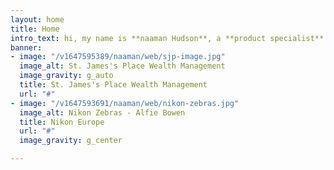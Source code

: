 ```yaml
---
layout: home
title: Home
intro_text: hi, my name is **naaman Hudson**, a **product specialist** based in Manchester.
banner:
- image: "/v1647595389/naaman/web/sjp-image.jpg"
  image_alt: St. James's Place Wealth Management
  image_gravity: g_auto
  title: St. James's Place Wealth Management
  url: "#"
- image: "/v1647593691/naaman/web/nikon-zebras.jpg"
  image_alt: Nikon Zebras - Alfie Bowen
  title: Nikon Europe
  url: "#"
  image_gravity: g_center

---
```

